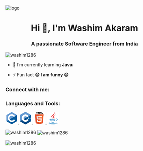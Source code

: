 ![logo]()
<h1 align="center">Hi 👋, I'm Washim Akaram</h1>
<h3 align="center">A passionate Software Engineer from India</h3>

<p align="left"> <img src="https://komarev.com/ghpvc/?username=washim1286&label=Profile%20views&color=0e75b6&style=flat" alt="washim1286" /> </p>

- 🌱 I’m currently learning **Java**

- ⚡ Fun fact **😊 I am funny 😊**

<h3 align="left">Connect with me:</h3>
<p align="left">
</p>

<h3 align="left">Languages and Tools:</h3>
<p align="left"> <a href="https://www.cprogramming.com/" target="_blank" rel="noreferrer"> <img src="https://raw.githubusercontent.com/devicons/devicon/master/icons/c/c-original.svg" alt="c" width="40" height="40"/> </a> <a href="https://www.w3schools.com/cpp/" target="_blank" rel="noreferrer"> <img src="https://raw.githubusercontent.com/devicons/devicon/master/icons/cplusplus/cplusplus-original.svg" alt="cplusplus" width="40" height="40"/> </a> <a href="https://www.w3.org/html/" target="_blank" rel="noreferrer"> <img src="https://raw.githubusercontent.com/devicons/devicon/master/icons/html5/html5-original-wordmark.svg" alt="html5" width="40" height="40"/> </a> <a href="https://www.java.com" target="_blank" rel="noreferrer"> <img src="https://raw.githubusercontent.com/devicons/devicon/master/icons/java/java-original.svg" alt="java" width="40" height="40"/> </a> </p>

<p><img align="left" src="https://github-readme-stats.vercel.app/api/top-langs?username=washim1286&show_icons=true&locale=en&layout=compact" alt="washim1286" /></p>

<p>&nbsp;<img align="center" src="https://github-readme-stats.vercel.app/api?username=washim1286&show_icons=true&locale=en" alt="washim1286" /></p>

<p><img align="center" src="https://github-readme-streak-stats.herokuapp.com/?user=washim1286&" alt="washim1286" /></p>
